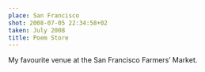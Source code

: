 ```yaml
---
place: San Francisco
shot: 2008-07-05 22:34:58+02
taken: July 2008
title: Poem Store
---
```


My favourite venue at the San Francisco Farmers’ Market.
